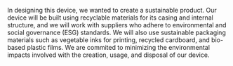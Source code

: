 In designing this device, we wanted to create a sustainable product.
Our device will be built using recyclable materials for its casing and internal structure, and we will work with suppliers who adhere to environmental and social governance (ESG) standards.
We will also use sustainable packaging materials such as vegetable inks for printing, recycled cardboard, and bio-based plastic films.
We are commited to minimizing the environmental impacts involved with the creation, usage, and disposal of our device.
